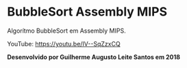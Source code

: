 # BubbleSort Assembly MIPS
Algorítmo BubbleSort em Assembly MIPS.

YouTube: https://youtu.be/IV--SqZzxCQ

**Desenvolvido por Guilherme Augusto Leite Santos em 2018**
